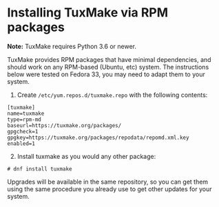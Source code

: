 # Installing TuxMake via RPM packages

**Note:** TuxMake requires Python 3.6 or newer.

TuxMake provides RPM packages that have minimal dependencies, and should work
on any RPM-based (Ubuntu, etc) system. The instructions below were tested on
Fedora 33, you may need to adapt them to your system.

1) Create `/etc/yum.repos.d/tuxmake.repo` with the following contents:

```
[tuxmake]
name=tuxmake
type=rpm-md
baseurl=https://tuxmake.org/packages/
gpgcheck=1
gpgkey=https://tuxmake.org/packages/repodata/repomd.xml.key
enabled=1

```

2) Install tuxmake as you would any other package:

```
# dnf install tuxmake
```

Upgrades will be available in the same repository, so you can get them using
the same procedure you already use to get other updates for your system.
